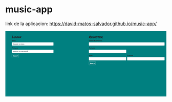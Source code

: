 # music-app
link de la aplicacion: https://david-matos-salvador.github.io/music-app/

![alt text](https://github.com/David-Matos-Salvador/Node-First-App/blob/master/src/public/proyectodemusica.png)
